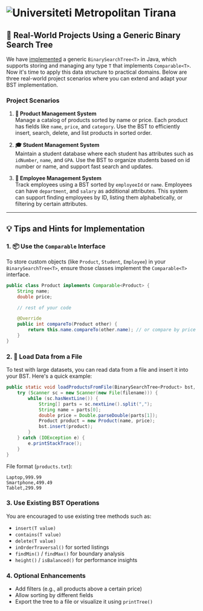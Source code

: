 # ![Universiteti Metropolitan Tirana](https://umt.edu.al/wp-content/uploads/2024/11/Universiteti-Metropolitan-Tirana.webp)  

## 🌳 Real-World Projects Using a Generic Binary Search Tree

We have [implemented](./sample_code/) a generic `BinarySearchTree<T>` in Java, which supports storing and managing any type `T` that implements `Comparable<T>`. Now it's time to apply this data structure to practical domains. Below are three real-world project scenarios where you can extend and adapt your BST implementation.

### Project Scenarios

1. **🛒 Product Management System**  
   Manage a catalog of products sorted by name or price. Each product has fields like `name`, `price`, and `category`. Use the BST to efficiently insert, search, delete, and list products in sorted order.

2. **🎓 Student Management System**  
   Maintain a student database where each student has attributes such as `idNumber`, `name`, and `GPA`. Use the BST to organize students based on id number or name, and support fast search and updates.

3. **🏢 Employee Management System**  
   Track employees using a BST sorted by `employeeId` or `name`. Employees can have `department`, and `salary` as additional attributes. This system can support finding employees by ID, listing them alphabetically, or filtering by certain attributes.

---

## 💡 Tips and Hints for Implementation

### 1. 📦 Use the `Comparable` Interface

To store custom objects (like `Product`, `Student`, `Employee`) in your `BinarySearchTree<T>`, ensure those classes implement the `Comparable<T>` interface.

```java
public class Product implements Comparable<Product> {
    String name;
    double price;

    // rest of your code

    @Override
    public int compareTo(Product other) {
        return this.name.compareTo(other.name); // or compare by price
    }
}
```

### 2. 📁 Load Data from a File

To test with large datasets, you can read data from a file and insert it into your BST. Here's a quick example:

```java
public static void loadProductsFromFile(BinarySearchTree<Product> bst, String filename) {
    try (Scanner sc = new Scanner(new File(filename))) {
        while (sc.hasNextLine()) {
            String[] parts = sc.nextLine().split(",");
            String name = parts[0];
            double price = Double.parseDouble(parts[1]);
            Product product = new Product(name, price);
            bst.insert(product);
        }
    } catch (IOException e) {
        e.printStackTrace();
    }
}
```

File format (`products.txt`):
```
Laptop,999.99
Smartphone,499.49
Tablet,299.99
```

### 3. Use Existing BST Operations

You are encouraged to use existing tree methods such as:
- `insert(T value)`
- `contains(T value)`
- `delete(T value)`
- `inOrderTraversal()` for sorted listings
- `findMin()` / `findMax()` for boundary analysis
- `height()` / `isBalanced()` for performance insights

### 4. Optional Enhancements

- Add filters (e.g., all products above a certain price)
- Allow sorting by different fields
- Export the tree to a file or visualize it using `printTree()`

